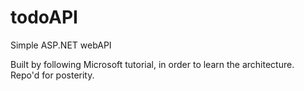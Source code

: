 # todoAPI
 Simple ASP.NET webAPI 

Built by following Microsoft tutorial, in order to learn the architecture. Repo'd for posterity. 
